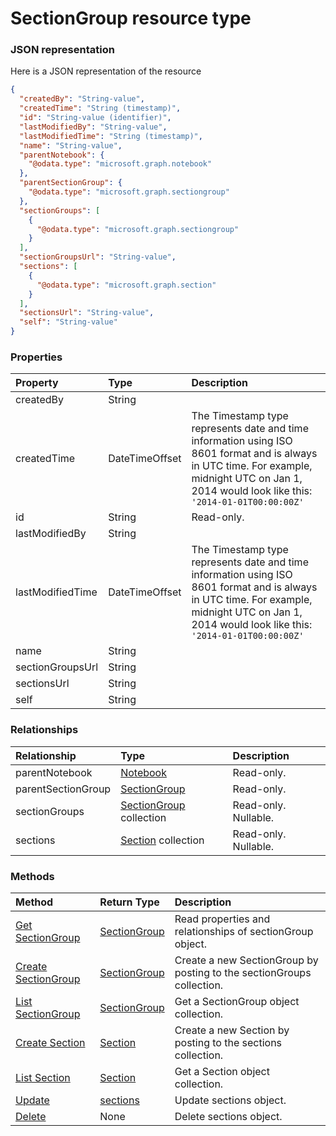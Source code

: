 # SectionGroup resource type



### JSON representation

Here is a JSON representation of the resource

<!-- {
  "blockType": "resource",
  "optionalProperties": [
    "parentNotebook",
    "parentSectionGroup",
    "sectionGroups",
    "sections"
  ],
  "@odata.type": "microsoft.graph.sectiongroup"
}-->

```json
{
  "createdBy": "String-value",
  "createdTime": "String (timestamp)",
  "id": "String-value (identifier)",
  "lastModifiedBy": "String-value",
  "lastModifiedTime": "String (timestamp)",
  "name": "String-value",
  "parentNotebook": {
    "@odata.type": "microsoft.graph.notebook"
  },
  "parentSectionGroup": {
    "@odata.type": "microsoft.graph.sectiongroup"
  },
  "sectionGroups": [
    {
      "@odata.type": "microsoft.graph.sectiongroup"
    }
  ],
  "sectionGroupsUrl": "String-value",
  "sections": [
    {
      "@odata.type": "microsoft.graph.section"
    }
  ],
  "sectionsUrl": "String-value",
  "self": "String-value"
}

```
### Properties
| Property	   | Type	|Description|
|:---------------|:--------|:----------|
|createdBy|String||
|createdTime|DateTimeOffset|The Timestamp type represents date and time information using ISO 8601 format and is always in UTC time. For example, midnight UTC on Jan 1, 2014 would look like this: `'2014-01-01T00:00:00Z'`|
|id|String| Read-only.|
|lastModifiedBy|String||
|lastModifiedTime|DateTimeOffset|The Timestamp type represents date and time information using ISO 8601 format and is always in UTC time. For example, midnight UTC on Jan 1, 2014 would look like this: `'2014-01-01T00:00:00Z'`|
|name|String||
|sectionGroupsUrl|String||
|sectionsUrl|String||
|self|String||

### Relationships
| Relationship | Type	|Description|
|:---------------|:--------|:----------|
|parentNotebook|[Notebook](notebook.md)| Read-only.|
|parentSectionGroup|[SectionGroup](sectiongroup.md)| Read-only.|
|sectionGroups|[SectionGroup](sectiongroup.md) collection| Read-only. Nullable.|
|sections|[Section](section.md) collection| Read-only. Nullable.|

### Methods

| Method		   | Return Type	|Description|
|:---------------|:--------|:----------|
|[Get SectionGroup](../api/sectiongroup_get.md) | [SectionGroup](sectiongroup.md) |Read properties and relationships of sectionGroup object.|
|[Create SectionGroup](../api/sectiongroup_post_sectiongroups.md) |[SectionGroup](sectiongroup.md)| Create a new SectionGroup by posting to the sectionGroups collection.|
|[List SectionGroup](../api/sectiongroup_list.downcase}.md) |[SectionGroup](sectiongroup.md)| Get a SectionGroup object collection.|
|[Create Section](../api/sectiongroups_post_sections.md) |[Section](section.md)| Create a new Section by posting to the sections collection.|
|[List Section](../api/section_list.downcase}.md) |[Section](section.md)| Get a Section object collection.|
|[Update](../api/sections_update.md) | [sections](sections.md)	|Update sections object. |
|[Delete](../api/sections_delete.md) | None |Delete sections object. |

<!-- uuid: a45eaed3-2ab6-479e-b4cc-a0e56c081e2f
2015-10-25 12:52:19 UTC -->
<!-- {
  "type": "#page.annotation",
  "description": "sections resource",
  "keywords": "",
  "section": "documentation",
  "tocPath": ""
}-->